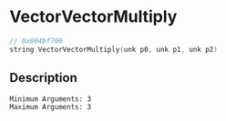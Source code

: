 # VectorVectorMultiply
```c
// 0x004bf700
string VectorVectorMultiply(unk p0, unk p1, unk p2)
```
## Description
```
Minimum Arguments: 3
Maximum Arguments: 3
```
